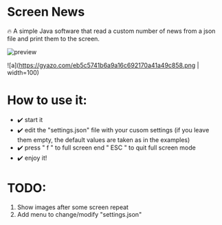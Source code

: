 # Screen News
🔥 A simple Java software that read a custom number of news from a json file and print them to the screen.

![preview](https://user-images.githubusercontent.com/22510306/112407026-9810ce80-8d15-11eb-9d9d-043e07454e38.png)


![a](https://gyazo.com/eb5c5741b6a9a16c692170a41a49c858.png | width=100)


# How to use it:
* ✔️ start it
* ✔️ edit the "settings.json" file with your cusom settings (if you leave them empty, the default values are taken as in the examples)
* ✔️ press " f " to full screen end " ESC " to quit full screen mode
* ✔️ enjoy it!




# TODO:
1. Show images after some screen repeat
2. Add menu to change/modify "settings.json"

